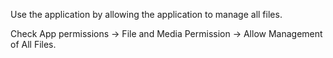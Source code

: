 Use the application by allowing the application to manage all files.

Check App permissions -> File and Media Permission -> Allow Management of All Files.